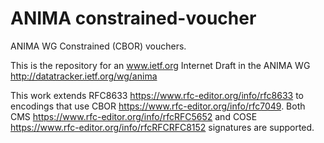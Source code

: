 # ANIMA constrained-voucher

ANIMA WG Constrained (CBOR) vouchers.

This is the repository for an www.ietf.org Internet Draft
in the ANIMA WG http://datatracker.ietf.org/wg/anima

This work extends RFC8633 https://www.rfc-editor.org/info/rfc8633
to encodings that use CBOR https://www.rfc-editor.org/info/rfc7049.
Both CMS https://www.rfc-editor.org/info/rfcRFC5652 and
COSE https://www.rfc-editor.org/info/rfcRFCRFC8152 signatures are supported.


